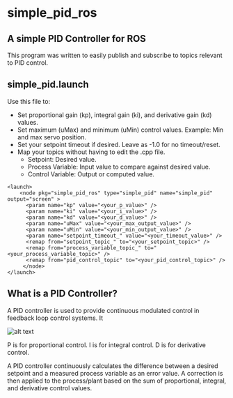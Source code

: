 # simple_pid_ros
## A simple PID Controller for ROS
This program was written to easily publish and subscribe to topics relevant to PID control.

## simple_pid.launch
Use this file to:
  - Set proportional gain (kp), integral gain (ki), and derivative gain (kd) values.
  - Set maximum (uMax) and minimum (uMin) control values. Example: Min and max servo position.
  - Set your setpoint timeout if desired. Leave as -1.0 for no timeout/reset.
  - Map your topics without having to edit the .cpp file.
      - Setpoint: Desired value.
      - Process Variable: Input value to compare against desired value.
      - Control Variable: Output or computed value. 

```
<launch>
    <node pkg="simple_pid_ros" type="simple_pid" name="simple_pid" output="screen" >
      <param name="kp" value="<your_p_value>" />
      <param name="ki" value="<your_i_value>" />
      <param name="kd" value="<your_d_value>" />
      <param name="uMax" value="<your_max_output_value>" />
      <param name="uMin" value="<your_min_output_value>" />
      <param name="setpoint_timeout_" value="<your_timeout_value>" />
      <remap from="setpoint_topic_" to="<your_setpoint_topic>" />
      <remap from="process_variable_topic_" to="<your_process_variable_topic>" />
      <remap from="pid_control_topic" to="<your_pid_control_topic>" />
     </node>
</launch>
```
## What is a PID Controller? 
A PID controller is used to provide continuous modulated control in feedback loop control systems. It  

![alt text](https://plcynergy.com/wp-content/uploads/2021/01/PID-controller-1024x329.jpg)

P is for proportional control.
I is for integral control.
D is for derivative control. 

A PID controller continuously calculates the difference between a desired setpoint and a measured process variable as an error value. A correction is then applied to the process/plant based on the sum of proportional, integral, and derivative control values. 
